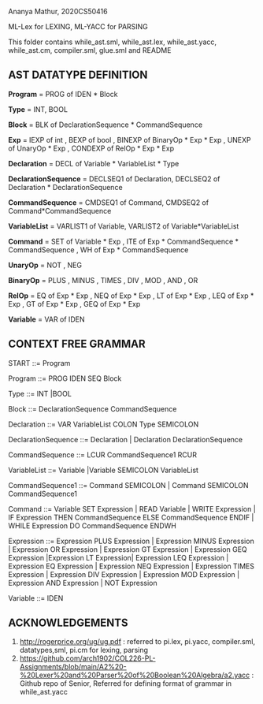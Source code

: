 Ananya Mathur, 2020CS50416

ML-Lex for LEXING, ML-YACC for PARSING

This folder contains while_ast.sml, while_ast.lex, while_ast.yacc, while_ast.cm, compiler.sml, glue.sml and README

## AST DATATYPE DEFINITION

**Program** = PROG of IDEN * Block

**Type** = INT, BOOL

**Block** = BLK of DeclarationSequence * CommandSequence

**Exp** = IEXP of int , BEXP of bool , BINEXP of BinaryOp * Exp * Exp , UNEXP of UnaryOp * Exp , CONDEXP of RelOp * Exp * Exp

**Declaration** = DECL of Variable * VariableList * Type

**DeclarationSequence** = DECLSEQ1 of Declaration, DECLSEQ2 of Declaration * DeclarationSequence

**CommandSequence** = CMDSEQ1 of Command, CMDSEQ2 of Command*CommandSequence

**VariableList** = VARLIST1 of Variable, VARLIST2 of Variable*VariableList

**Command** = SET of Variable * Exp , ITE of Exp * CommandSequence * CommandSequence , WH of Exp * CommandSequence 

**UnaryOp** = NOT , NEG

**BinaryOp** = PLUS , MINUS , TIMES , DIV , MOD , AND , OR

**RelOp** = EQ of Exp * Exp , NEQ of Exp * Exp , LT of Exp * Exp , LEQ of Exp * Exp , GT of Exp * Exp , GEQ of Exp * Exp

**Variable** = VAR of IDEN

## CONTEXT FREE GRAMMAR
START ::=  Program

Program ::=  PROG IDEN SEQ Block

Type ::=  INT |BOOL

Block ::=  DeclarationSequence CommandSequence 

Declaration ::=  VAR VariableList COLON Type SEMICOLON

DeclarationSequence ::=  Declaration | Declaration DeclarationSequence

CommandSequence ::=  LCUR CommandSequence1 RCUR

VariableList ::=  Variable |Variable SEMICOLON VariableList

CommandSequence1 ::=  Command SEMICOLON | Command SEMICOLON CommandSequence1

Command ::=  Variable SET Expression | READ Variable | WRITE Expression | IF Expression THEN CommandSequence ELSE CommandSequence ENDIF | 
WHILE Expression DO CommandSequence ENDWH 

Expression ::=  Expression PLUS Expression | Expression MINUS Expression | Expression OR Expression | Expression GT Expression | Expression GEQ Expression |Expression LT Expression|
Expression LEQ Expression | Expression EQ Expression | Expression NEQ Expression | Expression TIMES Expression | Expression DIV Expression | Expression MOD Expression | Expression AND Expression | 
NOT Expression 

Variable ::= IDEN

## ACKNOWLEDGEMENTS

1. http://rogerprice.org/ug/ug.pdf : referred to pi.lex, pi.yacc, compiler.sml, datatypes,sml, pi.cm for lexing, parsing
2. https://github.com/arch1902/COL226-PL-Assignments/blob/main/A2%20-%20Lexer%20and%20Parser%20of%20Boolean%20Algebra/a2.yacc : Github repo of Senior, Referred for defining format of grammar in while_ast.yacc
